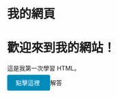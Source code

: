 <head>
    <meta charset="UTF-8">
    <meta name="viewport" content="width=device-width, initial-scale=1.0">
    <title>漢頓</title>
    <h1>我的網頁</h1>
</head>
<body>
    <h1>歡迎來到我的網站！</h1>
    <p>這是我第一次學習 HTML。</p>
    <a href="https://example.com" style="padding: 10px 20px; background-color: #008CBA; color: white; text-align: center; text-decoration: none; display: inline-   block; border-radius: 4px;">點擊這裡
    </a>
    <botton id="showDialog1" class="blue text">
        解答
    </botton>
</body>
